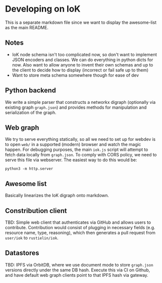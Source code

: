 # Developing on IoK

This is a separate markdown file since we want to display the awesome-list as the main README.

## Notes

* IoK node schema isn't too complicated now, so don't want to implement JSON encoders and classes. We can do everything in python dicts for now. Also want to allow anyone to invent their own schemas and up to the client to decide how to display (incorrect or fail safe up to them)
* Want to store meta schema somewhere though for ease of dev

## Python backend 

We write a simple parser that constructs a networkx digraph (optionally via existing graph `graph.json`) and provides methods for manipulation and serialization of the graph.

## Web graph

We try to serve everything statically, so all we need to set up for webdev is to open `web/` in a supported (modern) browser and watch the magic happen. For debugging purposes, the main `iok.js` script will attempt to fetch data locally from `graph.json`. To comply with CORS policy, we need to serve this file via webserver. The easiest way to do this would be:

```
python3 -m http.server
```

## Awesome list

Basically linearizes the IoK digraph onto markdown.


## Constribution client

TBD: Simple web client that authenticates via GitHub and allows users to contribute. Contribution would consist of plugging in necessary fields (e.g. resource name, type, reasoning), which then generates a pull request from `user/iok` to `rustielin/iok`.

## Datastores 

TBD: IPFS via OrbitDB, where we use document mode to store `graph.json` versions directly under the same DB hash. Execute this via CI on Github, and have default web graph clients point to that IPFS hash via gateway.